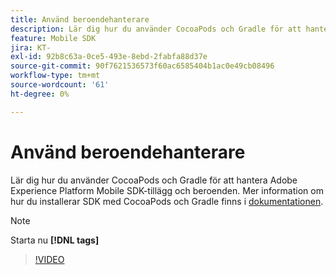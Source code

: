```yaml
---
title: Använd beroendehanterare
description: Lär dig hur du använder CocoaPods och Gradle för att hantera SDK-tillägg och beroenden för mobila enheter.
feature: Mobile SDK
jira: KT-
exl-id: 92b8c63a-0ce5-493e-8ebd-2fabfa88d37e
source-git-commit: 90f7621536573f60ac6585404b1ac0e49cb08496
workflow-type: tm+mt
source-wordcount: '61'
ht-degree: 0%

---
```


# Använd beroendehanterare

Lär dig hur du använder CocoaPods och Gradle för att hantera Adobe Experience Platform Mobile SDK-tillägg och beroenden. Mer information om hur du installerar SDK med CocoaPods och Gradle finns i [dokumentationen](https://developer.adobe.com/client-sdks/documentation/getting-started/get-the-sdk/).

>[!NOTE]
>
> Starta nu **[!DNL tags]**

>[!VIDEO](https://video.tv.adobe.com/v/26263/?quality=12&learn=on)
